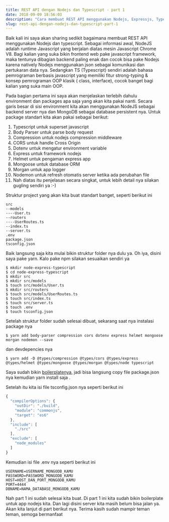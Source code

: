 ```yaml
---
title: REST API dengan Nodejs dan Typescript - part 1
date: 2018-09-09 18:56:03
description: "Cara membuat REST API menggunakan Nodejs, Expressjs, Typescript dan MongoDB"
slug: rest-api-dengan-nodejs-dan-typescript-part-1
---
```


Baik kali ini saya akan sharing sedikit bagaimana membuat REST API menggunakan Nodejs dan typescript. Sebagai informasi awal, NodeJS adalah runtime Javascript yang berjalan diatas mesin Javascript Chrome V8. Bagi kalian yang suka bikin frontend web pake javascript framework, maka tentunya dibagian backend paling enak dan cocok bisa pake Nodejs karena natively Nodejs menggunakan json sebagai komunikasi dan pertukaran data nya. Sedangkan TS (Typescript) sendiri adalah bahasa pemrograman berbasis javascript yang memiliki fitur strong-typing & konsep pemrograman OOP klasik ( class, interface), cocok banget bagi kalian yang suka main OOP.

Pada bagian pertama ini saya akan menjelaskan terlebih dahulu environment dan packages apa saja yang akan kita pakai nanti. Secara garis besar di sisi environment kita akan menggunakan NodeJS sebagai backend server nya dan MongoDB sebagai database persistent nya. Untuk package standart kita akan pakai sebagai berikut:

1. Typescript untuk superset javascript
2. Body Parser untuk parse body request
3. Compression untuk nodejs compression middleware
4. CORS untuk handle Cross Origin
5. Dotenv untuk mengatur environment variable
6. Express untuk framework nodejs
7. Helmet untuk pengaman express app
8. Mongoose untuk database ORM
9. Morgan untuk app logger
10. Nodemon untuk refresh otomatis server ketika ada perubahan file
11. Nah diatas itu penjelasan secara singkat, untuk lebih detail nya silakan gugling sendiri ya :-)

Struktur project yang akan kita buat standart banget, seperti berikut ini

```
src
--models
----User.ts
--routers
----UserRoutes.ts
--index.ts
--server.ts
.env
package.json
tsconfig.json
```

Baik langsung saja kita mulai bikin struktur folder nya dulu ya. Oh iya, disini saya pake yarn. Kalo pake npm silakan sesuaikan sendiri ya

```
$ mkdir node-express-typescript
$ cd node-express-typescript
$ mkdir src
$ mkdir src/models
$ touch src/models/User.ts
$ mkdir src/routers
$ touch src/models/UserRoutes.ts
$ touch src/index.ts
$ touch src/server.ts
$ touch .env
$ touch tsconfig.json
```

Setelah struktur folder sudah selesai dibuat, sekarang saat nya instalasi package nya

```
$ yarn add body-parser compression cors dotenv express helmet mongoose morgan nodemon --save
```

dan devdepencies nya

```
$ yarn add -D @types/compression @types/cors @types/express @types/helmet @types/mongoose @types/morgan @types/node typescript
```

Saya sudah bikin [boilerplatenya](https://github.com/nusendra/nodejs-express-typescript), jadi bisa langsung copy file package.json nya kemudian yarn install saja .

Setelah itu kita isi file tsconfig.json nya seperti berikut ini

```javascript
{
  "compilerOptions": {
    "outDir": "./build",
    "module": "commonjs",
    "target": "es6"
  },
  "include": [
    "./src"
  ],
  "exclude": [
    "node_modules"
  ]
}
```

Kemudian isi file .env nya seperti berikut ini

```
USERNAME=USERNAME_MONGODB_KAMU
PASSWORD=PASSWORD_MONGODB_KAMU
HOST=HOST_DAN_PORT_MONGODB_KAMU
PORT=4444
DBNAME=NAMA_DATABASE_MONGODB_KAMU
```

Nah part 1 ini sudah selesai kita buat. Di part 1 ini kita sudah bikin boilerplate untuk app nodejs kita. Dan lagi disini server kita masih belum bisa jalan ya. Akan kita lanjut di part berikut nya. Terima kasih sudah mampir teman teman, semoga bermanfaat
